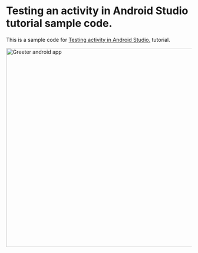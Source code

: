 # Testing an activity in Android Studio tutorial sample code.

This is a sample code for [Testing activity in Android Studio.](http://evgenii.com/blog/testing-activity-in-android-studio-tutorial-part-1/) tutorial.

<img src='https://raw.githubusercontent.com/evgenyneu/greeter-android/master/graphics/0100_finished_app_screen.png' alt='Greeter android app' width='540'>
